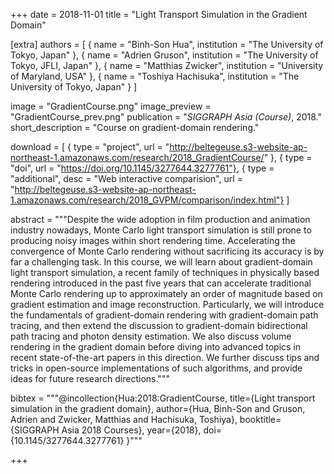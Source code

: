 +++
date = 2018-11-01
title = "Light Transport Simulation in the Gradient Domain"

[extra]
authors = [
    { name = "Binh-Son Hua", institution = "The University of Tokyo, Japan" },
    { name = "Adrien Gruson", institution = "The University of Tokyo, JFLI, Japan" },
    { name = "Matthias Zwicker", institution = "University of Maryland, USA" },
    { name = "Toshiya Hachisuka", institution = "The University of Tokyo, Japan" }
]

image = "GradientCourse.png"
image_preview = "GradientCourse_prev.png"
publication = "*SIGGRAPH Asia (Course)*, 2018."
short_description = "Course on gradient-domain rendering."

download = [
    { type = "project", url = "http://beltegeuse.s3-website-ap-northeast-1.amazonaws.com/research/2018_GradientCourse/" },
    { type = "doi", url = "https://doi.org/10.1145/3277644.3277761"},
    { type = "additional", desc = "Web interactive comparision", url = "http://beltegeuse.s3-website-ap-northeast-1.amazonaws.com/research/2018_GVPM/comparison/index.html"}
]

abstract = """Despite the wide adoption in film production and animation industry nowadays, Monte Carlo light transport simulation is still prone to producing noisy images within short rendering time. Accelerating the convergence of Monte Carlo rendering without sacrificing its accuracy is by far a challenging task. In this course, we will learn about gradient-domain light transport simulation, a recent family of techniques in physically based rendering introduced in the past five years that can accelerate traditional Monte Carlo rendering up to approximately an order of magnitude based on gradient estimation and image reconstruction. Particularly, we will introduce the fundamentals of gradient-domain rendering with gradient-domain path tracing, and then extend the discussion to gradient-domain bidirectional path tracing and photon density estimation. We also discuss volume rendering in the gradient domain before diving into advanced topics in recent state-of-the-art papers in this direction. We further discuss tips and tricks in open-source implementations of such algorithms, and provide ideas for future research directions."""

bibtex = """@incollection{Hua:2018:GradientCourse,
  title={Light transport simulation in the gradient domain},
  author={Hua, Binh-Son and Gruson, Adrien and Zwicker, Matthias and Hachisuka, Toshiya},
  booktitle={SIGGRAPH Asia 2018 Courses},
  year={2018},
  doi={10.1145/3277644.3277761}
}"""

+++
